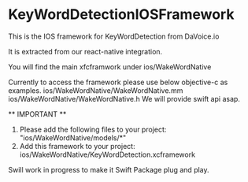 # KeyWordDetectionIOSFramework
This is the IOS framework for KeyWordDetection from DaVoice.io

It is extracted from our react-native integration.

You will find the main xfcframwork under ios/WakeWordNative

Currently to access the framework please use below objective-c as examples.
ios/WakeWordNative/WakeWordNative.mm
ios/WakeWordNative/WakeWordNative.h
We will provide swift api asap.

** IMPORTANT **
1. Please add the following files to your project:
"ios/WakeWordNative/models/*"
2. Add this framework to your project: ios/WakeWordNative/KeyWordDetection.xcframework

Swill work in progress to make it Swift Package plug and play.

